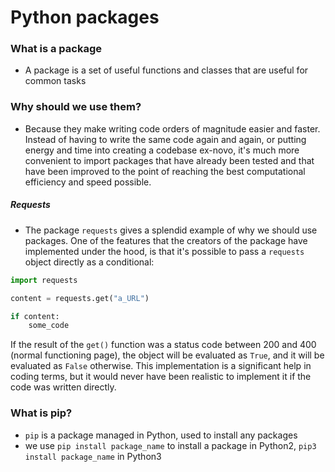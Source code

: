 # Python packages

### What is a package
- A package is a set of useful functions and classes that are useful for common tasks

### Why should we use them?
- Because they make writing code orders of magnitude easier and faster.
Instead of having to write the same code again and again, or putting energy and time into creating a codebase ex-novo, it's much more convenient to import packages that have already been tested and that have been improved to the point of reaching the best computational efficiency and speed possible.

##### Requests
- The package `requests` gives a splendid example of why we should use packages. One of the features that the creators of the package have implemented under the hood, is that it's possible to pass a `requests` object directly as a conditional:
```python
import requests

content = requests.get("a_URL")

if content:
	some_code
```
If the result of the `get()` function was a status code between 200 and 400 (normal functioning page), the object will be evaluated as `True`, and it will be evaluated as `False` otherwise.
This implementation is a significant help in coding terms, but it would never have been realistic to implement it if the code was written directly. 

### What is pip?
- `pip` is a package managed in Python, used to install any packages
- we use `pip install package_name` to install a package in Python2, `pip3 install package_name` in Python3